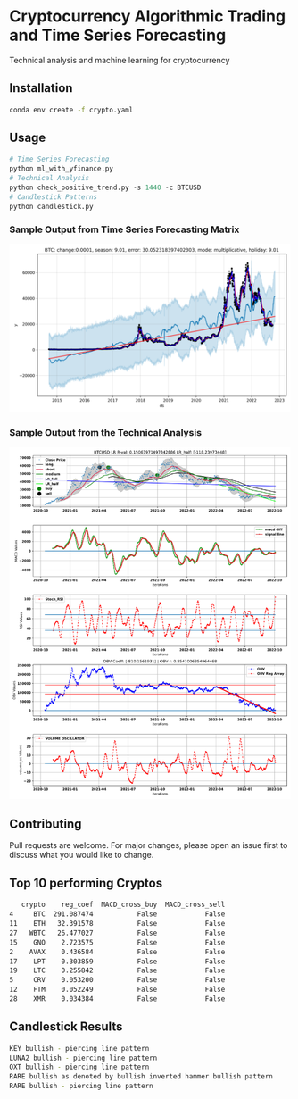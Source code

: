 # Cryptocurrency Algorithmic Trading and Time Series Forecasting

Technical analysis and machine learning for cryptocurrency

## Installation
```bash
conda env create -f crypto.yaml
```

## Usage

```python
# Time Series Forecasting
python ml_with_yfinance.py
# Technical Analysis
python check_positive_trend.py -s 1440 -c BTCUSD
# Candlestick Patterns
python candlestick.py
```
### Sample Output from Time Series Forecasting Matrix
![alt text](https://github.com/bszek213/cryptoML/blob/main/forecast_ML/BTC/BTC.png)

### Sample Output from the Technical Analysis
![alt text](https://github.com/bszek213/cryptoML/blob/main/technical_analysis/BTCUSD.svg)

## Contributing
Pull requests are welcome. For major changes, please open an issue first to discuss what you would like to change.

## Top 10 performing Cryptos
```bash
   crypto    reg_coef  MACD_cross_buy  MACD_cross_sell
4     BTC  291.087474           False            False
11    ETH   32.391578           False            False
27   WBTC   26.477027           False            False
15    GNO    2.723575           False            False
2    AVAX    0.436584           False            False
17    LPT    0.303859           False            False
19    LTC    0.255842           False            False
5     CRV    0.053200           False            False
12    FTM    0.052249           False            False
28    XMR    0.034384           False            False
```
## Candlestick Results
```bash
KEY bullish - piercing line pattern
LUNA2 bullish - piercing line pattern
OXT bullish - piercing line pattern
RARE bullish as denoted by bullish inverted hammer bullish pattern
RARE bullish - piercing line pattern
```
